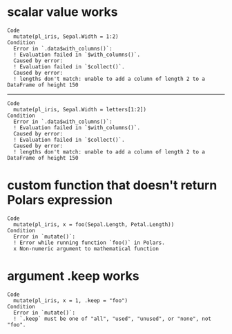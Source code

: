 # scalar value works

    Code
      mutate(pl_iris, Sepal.Width = 1:2)
    Condition
      Error in `.data$with_columns()`:
      ! Evaluation failed in `$with_columns()`.
      Caused by error:
      ! Evaluation failed in `$collect()`.
      Caused by error:
      ! lengths don't match: unable to add a column of length 2 to a DataFrame of height 150

---

    Code
      mutate(pl_iris, Sepal.Width = letters[1:2])
    Condition
      Error in `.data$with_columns()`:
      ! Evaluation failed in `$with_columns()`.
      Caused by error:
      ! Evaluation failed in `$collect()`.
      Caused by error:
      ! lengths don't match: unable to add a column of length 2 to a DataFrame of height 150

# custom function that doesn't return Polars expression

    Code
      mutate(pl_iris, x = foo(Sepal.Length, Petal.Length))
    Condition
      Error in `mutate()`:
      ! Error while running function `foo()` in Polars.
      x Non-numeric argument to mathematical function

# argument .keep works

    Code
      mutate(pl_iris, x = 1, .keep = "foo")
    Condition
      Error in `mutate()`:
      ! `.keep` must be one of "all", "used", "unused", or "none", not "foo".

